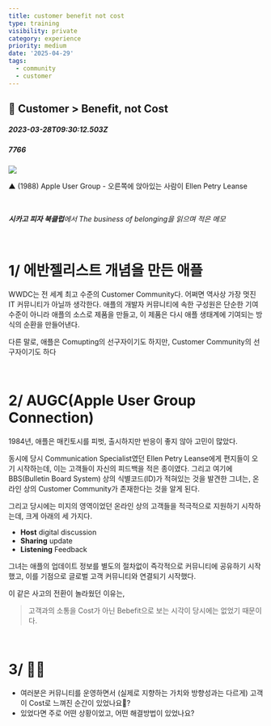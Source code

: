 ```yaml
---
title: customer benefit not cost
type: training
visibility: private
category: experience
priority: medium
date: '2025-04-29'
tags:
  - community
  - customer
---
```

## 🍕 Customer > Benefit, not Cost
##### 2023-03-28T09:30:12.503Z
##### 7766

<p><img src="https://media.disquiet.io/images/makerlog/557250217fa9d74e75bd9bbdd231df7c74e9b3126c22ac271dee5eeef92f23c3"></p><p>▲ (1988) Apple User Group - 오른쪽에 앉아있는 사람이 Ellen Petry Leanse</p><p><br></p><p><strong><em>시카고 피자 북클럽</em></strong><em>에서 The business of belonging을 읽으며 적은 메모</em></p><p><br></p><h1>1/ 에반젤리스트 개념을 만든 애플</h1><p>WWDC는 전 세계 최고 수준의 Customer Community다. 어쩌면 역사상 가장 멋진 IT 커뮤니티가 아닐까 생각한다. 애플의 개발자 커뮤니티에 속한 구성원은 단순한 기여 수준이 아니라 애플의 소스로 제품을 만들고, 이 제품은 다시 애플 생태계에 기여되는 방식의 순환을 만들어낸다.</p><p>다른 말로, 애플은 Comupting의 선구자이기도 하지만, Customer Community의 선구자이기도 하다</p><p><br></p><h1>2/ AUGC(Apple User Group Connection)</h1><p>1984년, 애플은 매킨토시를 피벗, 출시하지만 반응이 좋지 않아 고민이 많았다.</p><p>동시에 당시 Communication Specialist였던 Ellen Petry Leanse에게 편지들이 오기 시작하는데, 이는 고객들이 자신의 피드백을 적은 종이였다. 그리고 여기에 BBS(Bulletin Board System) 상의 식별코드(ID)가 적혀있는 것을 발견한 그녀는, 온라인 상의 Customer Community가 존재한다는 것을 알게 된다.</p><p>그리고 당시에는 미지의 영역이었던 온라인 상의 고객들을 적극적으로 지원하기 시작하는데, 크게 아래의 세 가지다.</p><ul><li><strong>Host</strong> digital discussion</li><li><strong>Sharing</strong> update</li><li><strong>Listening</strong> Feedback</li></ul><p>그녀는 애플의 업데이트 정보를 별도의 절차없이 즉각적으로 커뮤니티에 공유하기 시작했고, 이를 기점으로 글로벌 고객 커뮤니티와 연결되기 시작했다.</p><p>이 같은 사고의 전환이 놀라웠던 이유는,</p><blockquote>고객과의 소통을 Cost가 아닌 Bebefit으로 보는 시각이 당시에는 없었기 때문이다.</blockquote><p><br></p><h1>3/ 🙋🏼</h1><ul><li>여러분은 커뮤니티를 운영하면서 (실제로 지향하는 가치와 방향성과는 다르게) 고객이 Cost로 느껴진 순간이 있었나요🥲?</li><li>있었다면 주로 어떤 상황이었고, 어떤 해결방법이 있었나요?</li></ul>
